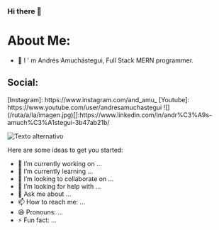 ### Hi there 👋

<h1>About Me:</h1>

- 🤩 I ' m Andrés Amuchástegui, Full Stack MERN programmer.

<h2>Social:</h2>
[Instagram]: https://www.instagram.com/and_amu_
[Youtube]: https://www.youtube.com/user/andresamuchastegui
![](/ruta/a/la/imagen.jpg)[]:https://www.linkedin.com/in/andr%C3%A9s-amuch%C3%A1stegui-3b47ab21b/

![Texto alternativo]([/ruta/a/la/imagen.jpg](https://camo.githubusercontent.com/b4befe54390ddf13216a4b89766f748847cd9240ca756eab2296d3e26da8e2ef/68747470733a2f2f696d672e736869656c64732e696f2f62616467652f637373332d2532333135373242362e7376673f7374796c653d666c6174266c6f676f3d63737333266c6f676f436f6c6f723d7768697465))

Here are some ideas to get you started:

- 🔭 I’m currently working on ...
- 🌱 I’m currently learning ...
- 👯 I’m looking to collaborate on ...
- 🤔 I’m looking for help with ...
- 💬 Ask me about ...
- 📫 How to reach me: ...
- 😄 Pronouns: ...
- ⚡ Fun fact: ...
